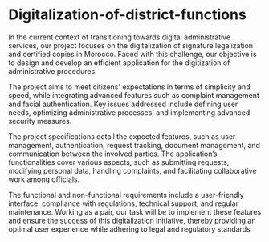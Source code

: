 # Digitalization-of-district-functions
In the current context of transitioning towards digital administrative services, our project focuses on the digitalization of signature legalization and certified copies in Morocco. Faced with this challenge, our objective is to design and develop an efficient application for the digitization of administrative procedures.

The project aims to meet citizens' expectations in terms of simplicity and speed, while integrating advanced features such as complaint management and facial authentication. Key issues addressed include defining user needs, optimizing administrative processes, and implementing advanced security measures.

The project specifications detail the expected features, such as user management, authentication, request tracking, document management, and communication between the involved parties. The application’s functionalities cover various aspects, such as submitting requests, modifying personal data, handling complaints, and facilitating collaborative work among officials.

The functional and non-functional requirements include a user-friendly interface, compliance with regulations, technical support, and regular maintenance. Working as a pair, our task will be to implement these features and ensure the success of this digitalization initiative, thereby providing an optimal user experience while adhering to legal and regulatory standards
